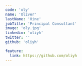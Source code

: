 ```yaml
---
code: 'oly'
name: 'Oliver'
lastName: 'Hine'
jobTitle: 'Principal Consultant'
image: 'oly.jpg'
linkedin: 'oliyh'
twitter: ''
github: 'oliyh'

feature:
  link: https://github.com/oliyh
---
```

